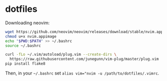 # dotfiles

Downloading neovim:

```bash
wget https://github.com/neovim/neovim/releases/download/stable/nvim.appimage
chmod u+x nvim.appimage
echo "$PWD:$PATH" >> ~/.bashrc
source ~/.bashrc

```

```bash
curl -fLo ~/.vim/autoload/plug.vim --create-dirs \
  https://raw.githubusercontent.com/junegunn/vim-plug/master/plug.vim
pip install flake8
```

Then, in your `~/.bashrc` set `alias vim="nvim -u /path/to/dotfiles/.vimrc`.
